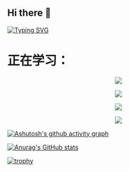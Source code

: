 ## Hi there 👋
<a href="https://git.io/typing-svg"><img src="https://readme-typing-svg.demolab.com?font=Fira+Code&size=26&pause=1000&color=D97CF7&center=true&width=462&lines=%E5%B8%8C%E6%9C%9B%E4%BD%A0%E8%AF%BB%E5%88%B0%E8%BF%99%E5%8F%A5%E8%AF%9D%E7%9A%84%E6%97%B6%E5%80%99%E8%83%BD%E6%B0%B8%E8%BF%9C%E5%BC%80%E5%BF%83%EF%BC%81" alt="Typing SVG" /></a>

<!-- 个人介绍 -->

<!-- 技术栈图标 -->
<h1>正在学习：</h1>
<p align="center">
  <a href="https://skillicons.dev">
    <img src="https://skillicons.dev/icons?i=c,cpp,cs,java,python,go,js,html,css,ts" />
  </a>
</p>
<p align="center">
  <a href="https://skillicons.dev">
    <img src="https://skillicons.dev/icons?i=git,github,idea,clion,pycharm,webstorm,rider,visualstudio,vscode,linux,windows,ubuntu" />
  </a>
</p>
<p align="center">
  <a href="https://skillicons.dev">
    <img src="https://skillicons.dev/icons?i=npm,nodejs,cmake,dotnet,nginx,mysql,redis,docker,maven,qt" />
  </a>
</p>

<p align="center">
  <a href="https://skillicons.dev">
    <img src="https://skillicons.dev/icons?i=pr,ae,au,ps,godot,unreal,unity,blender" />
  </a>
</p>

[![Ashutosh's github activity graph](https://github-readme-activity-graph.vercel.app/graph?username=EchoLumi&bg_color=bdd1ff&color=a37ba0&line=9e4c98&point=000000&area=true&hide_border=true)](https://github.com/ashutosh00710/github-readme-activity-graph)

[![Anurag's GitHub stats](https://github-readme-stats.vercel.app/api?username=Echo-Cax)](https://github.com/anuraghazra/github-readme-stats)

[![trophy](https://github-profile-trophy.vercel.app/?username=ryo-ma&theme=onedark)](https://github.com/ryo-ma/github-profile-trophy)

